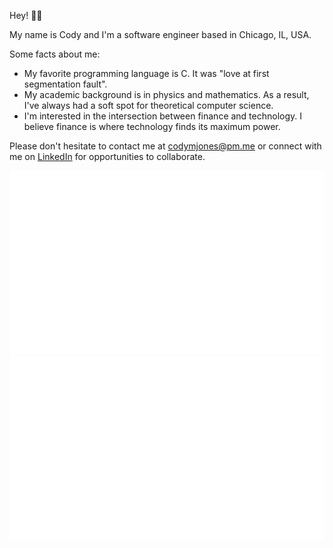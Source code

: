 Hey! 👋🏻

My name is Cody and I'm a software engineer based in Chicago, IL, USA.

Some facts about me:

- My favorite programming language is C. It was "love at first segmentation fault".
- My academic background is in physics and mathematics. As a result, I've always had a soft spot for theoretical computer science.
- I'm interested in the intersection between finance and technology. I believe finance is where technology finds its maximum power.

Please don't hesitate to contact me at codymjones@pm.me or connect with me on [LinkedIn](https://linkedin.com/in/cm-jones) for opportunities to collaborate.

![](https://raw.githubusercontent.com/cm-jones/github-stats/master/generated/languages.svg#gh-dark-mode-only)
![](https://raw.githubusercontent.com/cm-jones/github-stats/master/generated/languages.svg#gh-light-mode-only)
